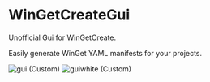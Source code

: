 # WinGetCreateGui
Unofficial Gui for WinGetCreate.

Easily generate WinGet YAML manifests for your projects.


![gui (Custom)](https://github.com/7gxycn08/WinGetCreateGui/assets/121936658/7202a972-49cb-4300-95a4-e890ef298c5c) ![guiwhite (Custom)](https://github.com/7gxycn08/WinGetCreateGui/assets/121936658/4ac7be20-8476-4326-82f0-7d951cb67a39)
